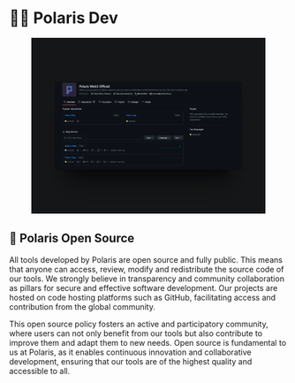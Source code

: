 # 👩‍💻 Polaris Dev

<figure><img src="../.gitbook/assets/349shots_so.png" alt=""><figcaption></figcaption></figure>

## 📖 Polaris Open Source&#x20;

All tools developed by Polaris are open source and fully public. This means that anyone can access, review, modify and redistribute the source code of our tools. We strongly believe in transparency and community collaboration as pillars for secure and effective software development. Our projects are hosted on code hosting platforms such as GitHub, facilitating access and contribution from the global community.&#x20;

This open source policy fosters an active and participatory community, where users can not only benefit from our tools but also contribute to improve them and adapt them to new needs. Open source is fundamental to us at Polaris, as it enables continuous innovation and collaborative development, ensuring that our tools are of the highest quality and accessible to all.
